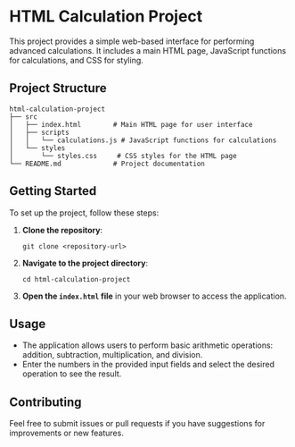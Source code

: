 # HTML Calculation Project

This project provides a simple web-based interface for performing advanced calculations. It includes a main HTML page, JavaScript functions for calculations, and CSS for styling.

## Project Structure

```
html-calculation-project
├── src
│   ├── index.html        # Main HTML page for user interface
│   ├── scripts
│   │   └── calculations.js # JavaScript functions for calculations
│   └── styles
│       └── styles.css     # CSS styles for the HTML page
└── README.md             # Project documentation
```

## Getting Started

To set up the project, follow these steps:

1. **Clone the repository**:
   ```
   git clone <repository-url>
   ```

2. **Navigate to the project directory**:
   ```
   cd html-calculation-project
   ```

3. **Open the `index.html` file** in your web browser to access the application.

## Usage

- The application allows users to perform basic arithmetic operations: addition, subtraction, multiplication, and division.
- Enter the numbers in the provided input fields and select the desired operation to see the result.

## Contributing

Feel free to submit issues or pull requests if you have suggestions for improvements or new features.